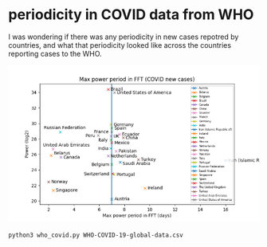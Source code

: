 # periodicity in COVID data from WHO

I was wondering if there was any periodicity in new cases repotred by countries, and what that periodicity looked like across the countries reporting cases to the WHO. 

![Global periodicity(days) in new COVID cases](covid.png)

```python3 who_covid.py WHO-COVID-19-global-data.csv```
